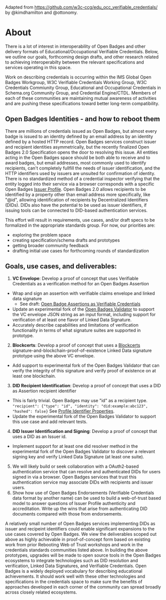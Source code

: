 Adapted from https://github.com/w3c-ccg/edu_occ_verifiable_credentials/ by @kimdhamilton and @ottonomy.

# About
There is a lot of interest in interoperability of Open Badges and other delivery formats of Educational/Occupational Verifiable Credentials. Below, we outline our goals, forthcoming design drafts, and other research related to achieving interoperabilty between the relevant specifications and services operating in this space.

Work on describing credentials is occurring within the IMS Global Open Badges Workgroup, W3C Verifiable Credentials Working Group, W3C Credentials Commiunity Group, Educational and Occupational Credentials in Schema.org Community Group, and Credential Engine/CTDL. Members of each of these communities are maintaining mutual awareness of activities and are pushing these specifications toward better long-term compatibility.

## Open Badges Identities - and how to reboot them
There are millions of credentials issued as Open Badges, but almost every badge is issued to an identity defined by an email address by an identity defined by a hosted HTTP record. Open Badges services construct issuer and recipient identities asymmetrically, but the recently finalized Open Badges 2.0 Specification opens the door to resolving this issue. All entities acting in the Open Badges space should be both able to receive and to award badges, but email addresses, most commonly used to identify recipients, can't completely fullfill the needs of issuer identification, and the HTTP identifiers used by issuers are unsuited for confirmation of identity. There is no standardized method of a credential inspector verifying that the entity logged into their service via a browser corresponds with a specific Open Badges [Issuer Profile](https://openbadgespec.org/#Profile). Open Badges 2.0 allows recipients to be identified by a property other than email address more specifically, like "@id", allowing identification of recipients by Decentralized Identifiers (DIDs). DIDs also have the potential to be used as issuer identifiers, if issuing tools can be connected to DID-based authentication services. 

This effort will result in requirements, use cases, and/or draft specs to be formalized in the appropriate standards group. For now, our priorities are:
- exploring the problem space
- creating specification/schema drafts and prototypes
- getting broader community feedback
- drafting initial use cases for forthcoming rounds of standardization

## Goals, use cases, and deliverables:
1. **VC Envelope**: Develop a proof of concept that uses Verifiable Credentials as a verification method for an Open Badges Assertion
  - Wrap and sign an assertion with verifiable claims envelope and linked data signature
    - See draft: [Open Badge Assertions as Verifiable Credentials](../Drafts/open-badges-are-verifiable-credentials)
  - Update an experimental fork of the [Open Badges Validator](https://github.com/IMSGlobal/openbadges-validator-core) to support the VC envelope JSON string as an input format, including support for verification of at least one flavor of Linked Data Signature.
  - Accurately describe capabilities and limitations of verification functionality in terms of what signature suites are supported in prototype.
2. **Blockcerts**: Develop a proof of concept that uses a [Blockcerts](https://www.blockcerts.org/) signature-and-blockchain-proof-of-existence Linked Data signature prototype using the above VC envelope. 
  - Add support to experimental fork of the Open Badges Validator that can verify the integrity of this signature and verify proof of existence on at least one blockchain.
3. **DID Recipient Identification**: Develop a proof of concept that uses a DID as Assertion recipient identifier
  - This is fairly trivial. Open Badges may use "id" as a recipient type. `"recipient": {"type": "id", "identity": "did:example:abc123", "hashed": false}` See [Profile Identifier Properties](https://www.imsglobal.org/sites/default/files/Badges/OBv2p0/index.html#ProfileIdentifierProperties).
  - Update the experimental fork of the Open Badges Validator to support this use case and add relevant tests. 
4. **DID Issuer Identification and Signing**: Develop a proof of concept that uses a DID as an Issuer id.
  - Implement support for at least one did resolver method in the experimental fork of the Open Badges Validator to discover a relevant signing key and verify Linked Data Signature (at least one suite). 
5. We will likely build or seek collaboration with a OAuth2-based authentication service that can resolve and authenticated DIDs for users signed in via a browser. Open Badges services that trust this authentication service may associate DIDs with recipients and issuer users. 
6. Show how use of Open Badges Endorsements (Verifiable Credentials data format by another name) can be used to build a web-of-trust based model to answer questions of Issuer Profile authenticity and accreditation. Write up the wins that arise from authenticating DID documents compared with those from endorsements.

A relatively small number of Open Badges services implementing DIDs as issuer and recipeint identifiers could enable significant expansions to the use cases covered by Open Badges. We view the deliverables scoped out above as highly achievable in proof-of-concept form based on existing work from prior Rebooting Web of Trust workshops and work in the credentials standards communities listed above. In building the above prototypes, upgrades will be made to open source tools in the Open Badges ecosystems to integrate technologies such as DID resolution and verification, Linked Data Signatures, and Verifiable Credentials. Open Badges is a widely deployed vocabulary for describing educational achievements. It should work well with these other technologies and specifications in the credentials space to make sure the benefits of approaches developed in each corner of the community can spread broadly across closely related ecosystems.

